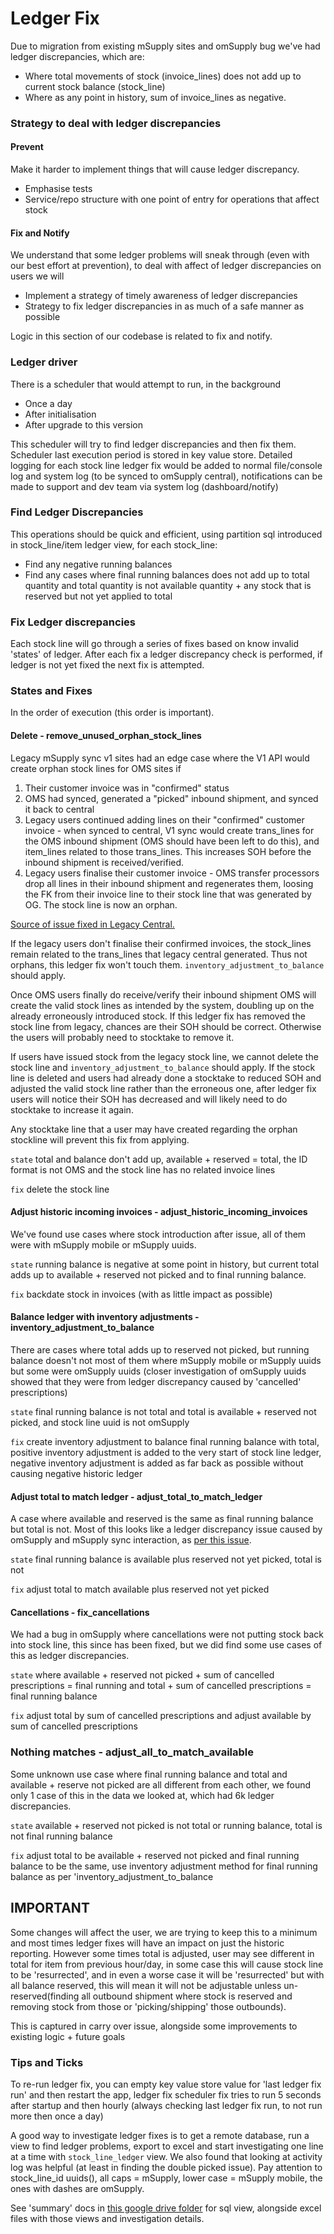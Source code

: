 # Ledger Fix

Due to migration from existing mSupply sites and omSupply bug we've had ledger discrepancies, which are:

- Where total movements of stock (invoice_lines) does not add up to current stock balance (stock_line)
- Where as any point in history, sum of invoice_lines as negative.

### Strategy to deal with ledger discrepancies

#### Prevent

Make it harder to implement things that will cause ledger discrepancy.

- Emphasise tests
- Service/repo structure with one point of entry for operations that affect stock

#### Fix and Notify

We understand that some ledger problems will sneak through (even with our best effort at prevention), to deal with affect of ledger discrepancies on users we will

- Implement a strategy of timely awareness of ledger discrepancies
- Strategy to fix ledger discrepancies in as much of a safe manner as possible

Logic in this section of our codebase is related to fix and notify.

### Ledger driver

There is a scheduler that would attempt to run, in the background

- Once a day
- After initialisation
- After upgrade to this version

This scheduler will try to find ledger discrepancies and then fix them. Scheduler last execution period is stored in key value store. Detailed logging for each stock line ledger fix would be added to normal file/console log and system log (to be synced to omSupply central), notifications can be made to support and dev team via system log (dashboard/notify)

### Find Ledger Discrepancies

This operations should be quick and efficient, using partition sql introduced in stock_line/item ledger view, for each stock_line:

- Find any negative running balances
- Find any cases where final running balances does not add up to total quantity and total quantity is not available quantity + any stock that is reserved but not yet applied to total

### Fix Ledger discrepancies

Each stock line will go through a series of fixes based on know invalid 'states' of ledger. After each fix a ledger discrepancy check is performed, if ledger is not yet fixed the next fix is attempted.

### States and Fixes

In the order of execution (this order is important).

#### Delete - remove_unused_orphan_stock_lines

Legacy mSupply sync v1 sites had an edge case where the V1 API would create orphan stock lines for OMS sites if

1. Their customer invoice was in "confirmed" status
2. OMS had synced, generated a "picked" inbound shipment, and synced it back to central
3. Legacy users continued adding lines on their "confirmed" customer invoice - when synced to central, V1 sync would create trans_lines for the OMS inbound shipment (OMS should have been left to do this),
   and item_lines related to those trans_lines. This increases SOH before the inbound shipment is received/verified.
4. Legacy users finalise their customer invoice - OMS transfer processors drop all lines in their inbound shipment and regenerates them, loosing the FK from their invoice line to their stock line that was generated by OG. The stock line is now an orphan.

[Source of issue fixed in Legacy Central.](https://github.com/msupply-foundation/msupply/issues/17137)

If the legacy users don't finalise their confirmed invoices, the stock_lines remain related to the trans_lines that legacy central generated. Thus not orphans, this ledger fix won't touch them. `inventory_adjustment_to_balance` should apply.

Once OMS users finally do receive/verify their inbound shipment OMS will create the valid stock lines as intended by the system, doubling up on the already erroneously introduced stock. If this ledger fix has removed the stock line from legacy, chances are their SOH should be correct. Otherwise the users will probably need to stocktake to remove it.

If users have issued stock from the legacy stock line, we cannot delete the stock line and `inventory_adjustment_to_balance` should apply. If the stock line is deleted and users had already done a stocktake to reduced SOH and adjusted the valid stock line rather than the erroneous one, after ledger fix users will notice their SOH has decreased and will likely need to do stocktake to increase it again.

Any stocktake line that a user may have created regarding the orphan stockline will prevent this fix from applying.

`state` total and balance don't add up, available + reserved = total, the ID format is not OMS and the stock line has no related invoice lines

`fix` delete the stock line

#### Adjust historic incoming invoices - adjust_historic_incoming_invoices

We've found use cases where stock introduction after issue, all of them were with mSupply mobile or mSupply uuids.

`state` running balance is negative at some point in history, but current total adds up to available + reserved not picked and to final running balance.

`fix` backdate stock in invoices (with as little impact as possible)

#### Balance ledger with inventory adjustments - inventory_adjustment_to_balance

There are cases where total adds up to reserved not picked, but running balance doesn't not most of them where mSupply mobile or mSupply uuids but some were omSupply uuids (closer investigation of omSupply uuids showed that they were from ledger discrepancy caused by 'cancelled' prescriptions)

`state` final running balance is not total and total is available + reserved not picked, and stock line uuid is not omSupply

`fix` create inventory adjustment to balance final running balance with total, positive inventory adjustment is added to the very start of stock line ledger, negative inventory adjustment is added as far back as possible without causing negative historic ledger

#### Adjust total to match ledger - adjust_total_to_match_ledger

A case where available and reserved is the same as final running balance but total is not. Most of this looks like a ledger discrepancy issue caused by omSupply and mSupply sync interaction, as [per this issue](https://github.com/msupply-foundation/open-msupply/issues/8654).

`state` final running balance is available plus reserved not yet picked, total is not

`fix` adjust total to match available plus reserved not yet picked

#### Cancellations - fix_cancellations

We had a bug in omSupply where cancellations were not putting stock back into stock line, this since has been fixed, but we did find some use cases of this as ledger discrepancies.

`state` where available + reserved not picked + sum of cancelled prescriptions = final running and total + sum of cancelled prescriptions = final running balance

`fix` adjust total by sum of cancelled prescriptions and adjust available by sum of cancelled prescriptions

### Nothing matches - adjust_all_to_match_available

Some unknown use case where final running balance and total and available + reserve not picked are all different from each other, we found only 1 case of this in the data we looked at, which had 6k ledger discrepancies.

`state` available + reserved not picked is not total or running balance, total is not final running balance

`fix` adjust total to be available + reserved not picked and final running balance to be the same, use inventory adjustment method for final running balance as per 'inventory_adjustment_to_balance

## IMPORTANT

Some changes will affect the user, we are trying to keep this to a minimum and most times ledger fixes will have an impact on just the historic reporting. However some times total is adjusted, user may see different in total for item from previous hour/day, in some case this will cause stock line to be 'resurrected', and in even a worse case it will be 'resurrected' but with all balance reserved, this will mean it will not be adjustable unless un-reserved(finding all outbound shipment where stock is reserved and removing stock from those or 'picking/shipping' those outbounds).

This is captured in carry over issue, alongside some improvements to existing logic + future goals

### Tips and Ticks

To re-run ledger fix, you can empty key value store value for 'last ledger fix run' and then restart the app, ledger fix scheduler fix tries to run 5 seconds after startup and then hourly (always checking last ledger fix run, to not run more then once a day)

A good way to investigate ledger fixes is to get a remote database, run a view to find ledger problems, export to excel and start investigating one line at a time with `stock_line_ledger` view. We also found that looking at activity log was helpful (at least in finding the double picked issue). Pay attention to stock_line_id uuids(), all caps = mSupply, lower case = mSupply mobile, the ones with dashes are omSupply.

See 'summary' docs in [this google drive folder](https://drive.google.com/drive/u/1/folders/1dh8hWZ0_GgKWnrf7ldRjAtgp5jg9ZyVi) for sql view, alongside excel files with those views and investigation details.
